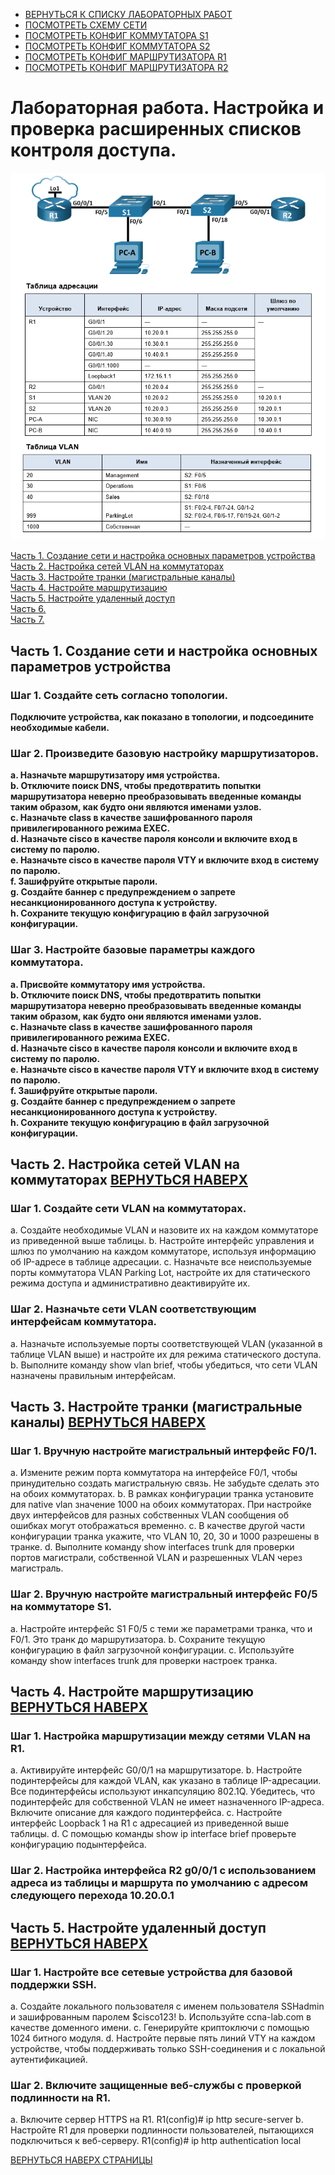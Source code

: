 - [ВЕРНУТЬСЯ К СПИСКУ ЛАБОРАТОРНЫХ РАБОТ](https://github.com/Art1shock/otus-networks/tree/main/labs)  
- [ПОСМОТРЕТЬ СХЕМУ СЕТИ](https://github.com/Art1shock/otus-networks/blob/main/labs/lab10/%D0%A1%D1%85%D0%B5%D0%BC%D0%B0_%D1%81%D0%B5%D1%82%D0%B8.md)  
- [ПОСМОТРЕТЬ КОНФИГ КОММУТАТОРА S1](https://github.com/Art1shock/otus-networks/blob/main/labs/lab10/config%20S1.md)  
- [ПОСМОТРЕТЬ КОНФИГ КОММУТАТОРА S2](https://github.com/Art1shock/otus-networks/blob/main/labs/lab10/config%20S2.md)  
- [ПОСМОТРЕТЬ КОНФИГ МАРШРУТИЗАТОРА R1](https://github.com/Art1shock/otus-networks/blob/main/labs/lab10/config%20R1.md)  
- [ПОСМОТРЕТЬ КОНФИГ МАРШРУТИЗАТОРА R2](https://github.com/Art1shock/otus-networks/blob/main/labs/lab10/config%20R2.md)

# Лабораторная работа. Настройка и проверка расширенных списков контроля доступа.

![](https://github.com/Art1shock/images/blob/main/%D0%A1%D0%BA%D1%80%D0%B8%D0%BD%D1%8B%20%D0%B4%D0%BB%D1%8F%20%D0%94%D0%97_11/Screenshot_1.png)

[Часть 1. Создание сети и настройка основных параметров устройства](https://github.com/Art1shock/otus-networks/blob/main/labs/lab10/README.md#%D1%87%D0%B0%D1%81%D1%82%D1%8C-1-%D1%81%D0%BE%D0%B7%D0%B4%D0%B0%D0%BD%D0%B8%D0%B5-%D1%81%D0%B5%D1%82%D0%B8-%D0%B8-%D0%BD%D0%B0%D1%81%D1%82%D1%80%D0%BE%D0%B9%D0%BA%D0%B0-%D0%BE%D1%81%D0%BD%D0%BE%D0%B2%D0%BD%D1%8B%D1%85-%D0%BF%D0%B0%D1%80%D0%B0%D0%BC%D0%B5%D1%82%D1%80%D0%BE%D0%B2-%D1%83%D1%81%D1%82%D1%80%D0%BE%D0%B9%D1%81%D1%82%D0%B2%D0%B0)  
[Часть 2. Настройка сетей VLAN на коммутаторах](https://github.com/Art1shock/otus-networks/blob/main/labs/lab10/README.md#%D1%87%D0%B0%D1%81%D1%82%D1%8C-2-%D0%BD%D0%B0%D1%81%D1%82%D1%80%D0%BE%D0%B9%D0%BA%D0%B0-%D1%81%D0%B5%D1%82%D0%B5%D0%B9-vlan-%D0%BD%D0%B0-%D0%BA%D0%BE%D0%BC%D0%BC%D1%83%D1%82%D0%B0%D1%82%D0%BE%D1%80%D0%B0%D1%85-%D0%B2%D0%B5%D1%80%D0%BD%D1%83%D1%82%D1%8C%D1%81%D1%8F-%D0%BD%D0%B0%D0%B2%D0%B5%D1%80%D1%85)  
[Часть 3. Настройте транки (магистральные каналы)](https://github.com/Art1shock/otus-networks/blob/main/labs/lab10/README.md#%D1%87%D0%B0%D1%81%D1%82%D1%8C-3-%D0%BD%D0%B0%D1%81%D1%82%D1%80%D0%BE%D0%B9%D1%82%D0%B5-%D1%82%D1%80%D0%B0%D0%BD%D0%BA%D0%B8-%D0%BC%D0%B0%D0%B3%D0%B8%D1%81%D1%82%D1%80%D0%B0%D0%BB%D1%8C%D0%BD%D1%8B%D0%B5-%D0%BA%D0%B0%D0%BD%D0%B0%D0%BB%D1%8B-%D0%B2%D0%B5%D1%80%D0%BD%D1%83%D1%82%D1%8C%D1%81%D1%8F-%D0%BD%D0%B0%D0%B2%D0%B5%D1%80%D1%85)  
[Часть 4. Настройте маршрутизацию](https://github.com/Art1shock/otus-networks/blob/main/labs/lab10/README.md#%D1%87%D0%B0%D1%81%D1%82%D1%8C-4-%D0%BD%D0%B0%D1%81%D1%82%D1%80%D0%BE%D0%B9%D1%82%D0%B5-%D0%BC%D0%B0%D1%80%D1%88%D1%80%D1%83%D1%82%D0%B8%D0%B7%D0%B0%D1%86%D0%B8%D1%8E-%D0%B2%D0%B5%D1%80%D0%BD%D1%83%D1%82%D1%8C%D1%81%D1%8F-%D0%BD%D0%B0%D0%B2%D0%B5%D1%80%D1%85)  
[Часть 5. Настройте удаленный доступ](https://github.com/Art1shock/otus-networks/blob/main/labs/lab10/README.md#%D1%87%D0%B0%D1%81%D1%82%D1%8C-5-%D0%BD%D0%B0%D1%81%D1%82%D1%80%D0%BE%D0%B9%D1%82%D0%B5-%D1%83%D0%B4%D0%B0%D0%BB%D0%B5%D0%BD%D0%BD%D1%8B%D0%B9-%D0%B4%D0%BE%D1%81%D1%82%D1%83%D0%BF-%D0%B2%D0%B5%D1%80%D0%BD%D1%83%D1%82%D1%8C%D1%81%D1%8F-%D0%BD%D0%B0%D0%B2%D0%B5%D1%80%D1%85)  
[Часть 6.]()  
[Часть 7.]()  

## Часть 1. Создание сети и настройка основных параметров устройства
### Шаг 1. Создайте сеть согласно топологии.
**Подключите устройства, как показано в топологии, и подсоедините необходимые кабели.**
### Шаг 2. Произведите базовую настройку маршрутизаторов.
**a.	Назначьте маршрутизатору имя устройства.  
b.	Отключите поиск DNS, чтобы предотвратить попытки маршрутизатора неверно преобразовывать введенные команды таким образом, как будто они являются именами узлов.  
c.	Назначьте class в качестве зашифрованного пароля привилегированного режима EXEC.  
d.	Назначьте cisco в качестве пароля консоли и включите вход в систему по паролю.  
e.	Назначьте cisco в качестве пароля VTY и включите вход в систему по паролю.  
f.	Зашифруйте открытые пароли.  
g.	Создайте баннер с предупреждением о запрете несанкционированного доступа к устройству.  
h.	Сохраните текущую конфигурацию в файл загрузочной конфигурации.**
### Шаг 3. Настройте базовые параметры каждого коммутатора.
**a.	Присвойте коммутатору имя устройства.  
b.	Отключите поиск DNS, чтобы предотвратить попытки маршрутизатора неверно преобразовывать введенные команды таким образом, как будто они являются именами узлов.  
c.	Назначьте class в качестве зашифрованного пароля привилегированного режима EXEC.  
d.	Назначьте cisco в качестве пароля консоли и включите вход в систему по паролю.  
e.	Назначьте cisco в качестве пароля VTY и включите вход в систему по паролю.  
f.	Зашифруйте открытые пароли.  
g.	Создайте баннер с предупреждением о запрете несанкционированного доступа к устройству.  
h.	Сохраните текущую конфигурацию в файл загрузочной конфигурации.**
## Часть 2. Настройка сетей VLAN на коммутаторах [ВЕРНУТЬСЯ НАВЕРХ](https://github.com/Art1shock/otus-networks/tree/main/labs/lab10)
### Шаг 1. Создайте сети VLAN на коммутаторах.
a.	Создайте необходимые VLAN и назовите их на каждом коммутаторе из приведенной выше таблицы.
b.	Настройте интерфейс управления и шлюз по умолчанию на каждом коммутаторе, используя информацию об IP-адресе в таблице адресации. 
c.	Назначьте все неиспользуемые порты коммутатора VLAN Parking Lot, настройте их для статического режима доступа и административно деактивируйте их.
### Шаг 2. Назначьте сети VLAN соответствующим интерфейсам коммутатора.
a.	Назначьте используемые порты соответствующей VLAN (указанной в таблице VLAN выше) и настройте их для режима статического доступа.
b.	Выполните команду show vlan brief, чтобы убедиться, что сети VLAN назначены правильным интерфейсам.
## Часть 3. Настройте транки (магистральные каналы) [ВЕРНУТЬСЯ НАВЕРХ](https://github.com/Art1shock/otus-networks/tree/main/labs/lab10)
### Шаг 1. Вручную настройте магистральный интерфейс F0/1.
a.	Измените режим порта коммутатора на интерфейсе F0/1, чтобы принудительно создать магистральную связь. Не забудьте сделать это на обоих коммутаторах.
b.	В рамках конфигурации транка установите для native vlan значение 1000 на обоих коммутаторах. При настройке двух интерфейсов для разных собственных VLAN сообщения об ошибках могут отображаться временно.
c.	В качестве другой части конфигурации транка укажите, что VLAN 10, 20, 30 и 1000 разрешены в транке.
d.	Выполните команду show interfaces trunk для проверки портов магистрали, собственной VLAN и разрешенных VLAN через магистраль.

### Шаг 2. Вручную настройте магистральный интерфейс F0/5 на коммутаторе S1.
a.	Настройте интерфейс S1 F0/5 с теми же параметрами транка, что и F0/1. Это транк до маршрутизатора.
b.	Сохраните текущую конфигурацию в файл загрузочной конфигурации.
c.	Используйте команду show interfaces trunk для проверки настроек транка.
## Часть 4. Настройте маршрутизацию [ВЕРНУТЬСЯ НАВЕРХ](https://github.com/Art1shock/otus-networks/tree/main/labs/lab10)
### Шаг 1. Настройка маршрутизации между сетями VLAN на R1.
a.	Активируйте интерфейс G0/0/1 на маршрутизаторе.
b.	Настройте подинтерфейсы для каждой VLAN, как указано в таблице IP-адресации. Все подинтерфейсы используют инкапсуляцию 802.1Q. Убедитесь, что подинтерфейс для собственной VLAN не имеет назначенного IP-адреса. Включите описание для каждого подинтерфейса.
c.	Настройте интерфейс Loopback 1 на R1 с адресацией из приведенной выше таблицы.
d.	С помощью команды show ip interface brief проверьте конфигурацию подынтерфейса.
### Шаг 2. Настройка интерфейса R2 g0/0/1 с использованием адреса из таблицы и маршрута по умолчанию с адресом следующего перехода 10.20.0.1
## Часть 5. Настройте удаленный доступ [ВЕРНУТЬСЯ НАВЕРХ](https://github.com/Art1shock/otus-networks/tree/main/labs/lab10)
### Шаг 1. Настройте все сетевые устройства для базовой поддержки SSH.
a.	Создайте локального пользователя с именем пользователя SSHadmin и зашифрованным паролем $cisco123!
b.	Используйте ccna-lab.com в качестве доменного имени.
c.	Генерируйте криптоключи с помощью 1024 битного модуля.
d.	Настройте первые пять линий VTY на каждом устройстве, чтобы поддерживать только SSH-соединения и с локальной аутентификацией.
### Шаг 2. Включите защищенные веб-службы с проверкой подлинности на R1.
a.	Включите сервер HTTPS на R1.
R1(config)# ip http secure-server 
b.	Настройте R1 для проверки подлинности пользователей, пытающихся подключиться к веб-серверу.
R1(config)# ip http authentication local

[ВЕРНУТЬСЯ НАВЕРХ СТРАНИЦЫ](https://github.com/Art1shock/otus-networks/tree/main/labs/lab10)
